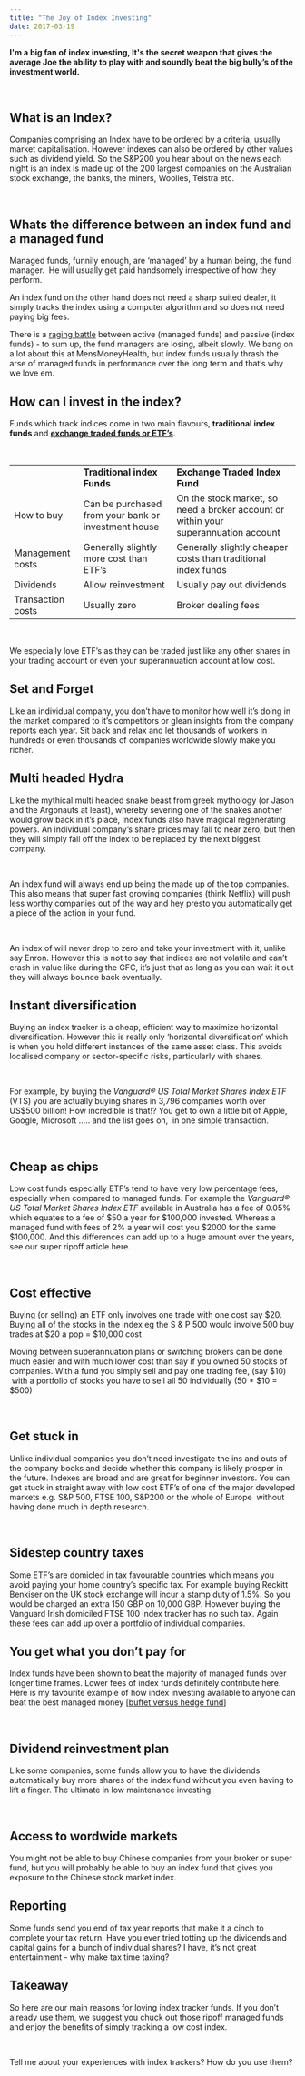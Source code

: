 ```yaml
---
title: "The Joy of Index Investing"
date: 2017-03-19
---
```


**I'm a big fan of index investing, It's the secret weapon that gives the average Joe the ability to play with and soundly beat the big bully’s of the investment world.**

<!-- more -->

 

## **What is an Index?**

Companies comprising an Index have to be ordered by a criteria, usually market capitalisation. However indexes can also be ordered by other values such as dividend yield. So the S&P200 you hear about on the news each night is an index is made up of the 200 largest companies on the Australian stock exchange, the banks, the miners, Woolies, Telstra etc.

 

## **Whats the difference between an index fund and a managed fund**

Managed funds, funnily enough, are ‘managed’ by a human being, the fund manager.  He will usually get paid handsomely irrespective of how they perform.

An index fund on the other hand does not need a sharp suited dealer, it simply tracks the index using a computer algorithm and so does not need paying big fees.

There is a [raging battle](https://www.moneysmart.gov.au/investing/managed-funds/choosing-a-managed-fund) between active (managed funds) and passive (index funds) - to sum up, the fund managers are losing, albeit slowly. We bang on a lot about this at MensMoneyHealth, but index funds usually thrash the arse of managed funds in performance over the long term and that’s why we love em.

## **How can I invest in the index?**

Funds which track indices come in two main flavours, **traditional index funds** and [**exchange traded funds or ETF’s**](https://www.moneysmart.gov.au/investing/managed-funds/exchange-traded-funds-etfs).

 

<table><tbody><tr><td></td><td><b>Traditional index Funds</b></td><td><b>Exchange Traded Index Fund</b></td></tr><tr><td><span style="font-weight: 400;">How to buy</span></td><td><span style="font-weight: 400;">Can be purchased from your bank or investment house</span></td><td><span style="font-weight: 400;">On the stock market, so need a broker account or within your superannuation account</span></td></tr><tr><td><span style="font-weight: 400;">Management costs</span></td><td><span style="font-weight: 400;">Generally slightly more cost than ETF’s</span></td><td><span style="font-weight: 400;">Generally slightly cheaper costs than traditional index funds</span></td></tr><tr><td><span style="font-weight: 400;">Dividends</span></td><td><span style="font-weight: 400;">Allow reinvestment</span></td><td><span style="font-weight: 400;">Usually pay out dividends</span></td></tr><tr><td><span style="font-weight: 400;">Transaction costs</span></td><td><span style="font-weight: 400;">Usually zero</span></td><td><span style="font-weight: 400;">Broker dealing fees</span></td></tr></tbody></table>

 

We especially love ETF’s as they can be traded just like any other shares in your trading account or even your superannuation account at low cost.

## **Set and Forget**

Like an individual company, you don’t have to monitor how well it’s doing in the market compared to it’s competitors or glean insights from the company reports each year. Sit back and relax and let thousands of workers in hundreds or even thousands of companies worldwide slowly make you richer.

## **Multi headed Hydra**

Like the mythical multi headed snake beast from greek mythology (or Jason and the Argonauts at least), whereby severing one of the snakes another would grow back in it’s place, Index funds also have magical regenerating powers. An individual company’s share prices may fall to near zero, but then they will simply fall off the index to be replaced by the next biggest company.

 

An index fund will always end up being the made up of the top companies. This also means that super fast growing companies (think Netflix) will push less worthy companies out of the way and hey presto you automatically get a piece of the action in your fund.

 

An index of will never drop to zero and take your investment with it, unlike say Enron. However this is not to say that indices are not volatile and can’t crash in value like during the GFC, it’s just that as long as you can wait it out they will always bounce back eventually.

## **Instant diversification**

Buying an index tracker is a cheap, efficient way to maximize horizontal diversification. However this is really only ‘horizontal diversification’ which is when you hold different instances of the same asset class. This avoids localised company or sector-specific risks, particularly with shares.

 

For example, by buying the _Vanguard® US Total Market Shares Index ETF_ (VTS) you are actually buying shares in 3,796 companies worth over US$500 billion! How incredible is that!? You get to own a little bit of Apple, Google, Microsoft ….. and the list goes on,  in one simple transaction.

 

## **Cheap as chips**

Low cost funds especially ETF’s tend to have very low percentage fees, especially when compared to managed funds. For example the _Vanguard® US Total Market Shares Index ETF_ available in Australia has a fee of 0.05% which equates to a fee of $50 a year for $100,000 invested. Whereas a managed fund with fees of 2% a year will cost you $2000 for the same $100,000. And this differences can add up to a huge amount over the years, see our super ripoff article here.

 

## **Cost effective**

Buying (or selling) an ETF only involves one trade with one cost say $20. Buying all of the stocks in the index eg the S & P 500 would involve 500 buy trades at $20 a pop = $10,000 cost

Moving between superannuation plans or switching brokers can be done much easier and with much lower cost than say if you owned 50 stocks of companies. With a fund you simply sell and pay one trading fee, (say $10)  with a portfolio of stocks you have to sell all 50 individually (50 \* $10 = $500)

 

## **Get stuck in**

Unlike individual companies you don’t need investigate the ins and outs of the company books and decide whether this company is likely prosper in the future. Indexes are broad and are great for beginner investors. You can get stuck in straight away with low cost ETF’s of one of the major developed markets e.g. S&P 500, FTSE 100, S&P200 or the whole of Europe  without having done much in depth research.

 

## **Sidestep country taxes**

Some ETF’s are domicled in tax favourable countries which means you avoid paying your home country’s specific tax. For example buying Reckitt Benkiser on the UK stock exchange will incur a stamp duty of 1.5%. So you would be charged an extra 150 GBP on 10,000 GBP. However buying the Vanguard Irish domiciled FTSE 100 index tracker has no such tax. Again these fees can add up over a portfolio of individual companies.

## **You get what you don’t pay for**

Index funds have been shown to beat the majority of managed funds over longer time frames. Lower fees of index funds definitely contribute here. Here is my favourite example of how index investing available to anyone can beat the best managed money \[[buffet versus hedge fund](http://www.ft.com/cms/s/0/946ade3c-f235-11e4-892a-00144feab7de.html#slide0)\]

 

## **Dividend reinvestment plan**

Like some companies, some funds allow you to have the dividends automatically buy more shares of the index fund without you even having to lift a finger. The ultimate in low maintenance investing.

 

## **Access to wordwide markets**

You might not be able to buy Chinese companies from your broker or super fund, but you will probably be able to buy an index fund that gives you exposure to the Chinese stock market index.

## **Reporting**

Some funds send you end of tax year reports that make it a cinch to complete your tax return. Have you ever tried totting up the dividends and capital gains for a bunch of individual shares? I have, it’s not great entertainment - why make tax time taxing?

## **Takeaway**

So here are our main reasons for loving index tracker funds. If you don’t already use them, we suggest you chuck out those ripoff managed funds and enjoy the benefits of simply tracking a low cost index.

 

Tell me about your experiences with index trackers? How do you use them?
